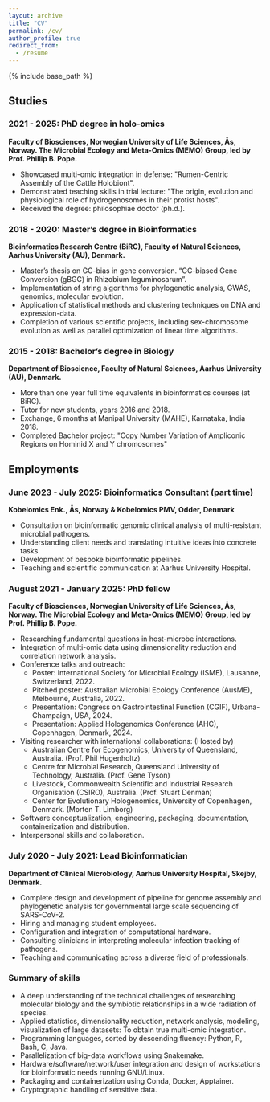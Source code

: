 ```yaml
---
layout: archive
title: "CV"
permalink: /cv/
author_profile: true
redirect_from:
  - /resume
---
```


{% include base_path %}


## Studies

### 2021 - 2025: PhD degree in holo-omics

**Faculty of Biosciences, Norwegian University of Life Sciences, Ås, Norway. The Microbial Ecology and Meta-Omics (MEMO) Group, led by Prof. Phillip B. Pope.**
  - Showcased multi-omic integration in defense: "Rumen-Centric Assembly of the Cattle Holobiont".
  - Demonstrated teaching skills in trial lecture: "The origin, evolution and physiological role of hydrogenosomes in their protist hosts".
  - Received the degree: philosophiae doctor (ph.d.).

### 2018 - 2020: Master’s degree in Bioinformatics

**Bioinformatics Research Centre (BiRC), Faculty of Natural Sciences, Aarhus University (AU), Denmark.**
  - Master’s thesis on GC-bias in gene conversion. “GC-biased Gene Conversion (gBGC) in Rhizobium leguminosarum”.
  - Implementation of string algorithms for phylogenetic analysis, GWAS, genomics, molecular evolution.
  - Application of statistical methods and clustering techniques on DNA and expression-data.
  - Completion of various scientific projects, including sex-chromosome evolution as well as parallel optimization of linear time algorithms.


### 2015 - 2018: Bachelor’s degree in Biology

**Department of Bioscience, Faculty of Natural Sciences, Aarhus University (AU), Denmark.**
  - More than one year full time equivalents in bioinformatics courses (at BiRC).
  - Tutor for new students, years 2016 and 2018.
  - Exchange, 6 months at Manipal University (MAHE), Karnataka, India 2018.
  - Completed Bachelor project: "Copy Number Variation of Ampliconic Regions on Hominid X and Y chromosomes" 


## Employments

### June 2023 - July 2025: Bioinformatics Consultant (part time)

**Kobelomics Enk., Ås, Norway & Kobelomics PMV, Odder, Denmark**
  - Consultation on bioinformatic genomic clinical analysis of multi-resistant microbial pathogens.
  - Understanding client needs and translating intuitive ideas into concrete tasks.
  - Development of bespoke bioinformatic pipelines.
  - Teaching and scientific communication at Aarhus University Hospital.


### August 2021 - January 2025: PhD fellow

**Faculty of Biosciences, Norwegian University of Life Sciences, Ås, Norway.
The Microbial Ecology and Meta-Omics (MEMO) Group, led by Prof. Phillip B. Pope.**
  - Researching fundamental questions in host-microbe interactions.
  - Integration of multi-omic data using dimensionality reduction and correlation network analysis.
  - Conference talks and outreach:
    - Poster: International Society for Microbial Ecology (ISME), Lausanne, Switzerland, 2022.
    - Pitched poster: Australian Microbial Ecology Conference (AusME), Melbourne, Australia, 2022.
    - Presentation: Congress on Gastrointestinal Function (CGIF), Urbana-Champaign, USA, 2024.
    - Presentation: Applied Hologenomics Conference (AHC), Copenhagen, Denmark, 2024.
  - Visiting researcher with international collaborations: (Hosted by)
    - Australian Centre for Ecogenomics, University of Queensland, Australia. (Prof. Phil Hugenholtz)
    - Centre for Microbial Research, Queensland University of Technology, Australia. (Prof. Gene Tyson)
    - Livestock, Commonwealth Scientific and Industrial Research Organisation (CSIRO), Australia. (Prof. Stuart Denman)
    - Center for Evolutionary Hologenomics, University of Copenhagen, Denmark. (Morten T. Limborg)
  - Software conceptualization, engineering, packaging, documentation, containerization and distribution.
  - Interpersonal skills and collaboration.


### July 2020 - July 2021: Lead Bioinformatician

**Department of Clinical Microbiology, Aarhus University Hospital, Skejby, Denmark.**
  - Complete design and development of pipeline for genome assembly and phylogenetic analysis for governmental large scale sequencing of SARS-CoV-2.
  - Hiring and managing student employees.
  - Configuration and integration of computational hardware.
  - Consulting clinicians in interpreting molecular infection tracking of pathogens.
  - Teaching and communicating across a diverse field of professionals.



### Summary of skills
  - A deep understanding of the technical challenges of researching molecular biology and the symbiotic relationships in a wide radiation of species.
  - Applied statistics, dimensionality reduction, network analysis, modeling, visualization of large datasets: To obtain true multi-omic integration.
  - Programming languages, sorted by descending fluency: Python, R, Bash, C, Java.
  - Parallelization of big-data workflows using Snakemake.
  - Hardware/software/network/user integration and design of workstations for bioinformatic needs running GNU/Linux.
  - Packaging and containerization using Conda, Docker, Apptainer.
  - Cryptographic handling of sensitive data.
